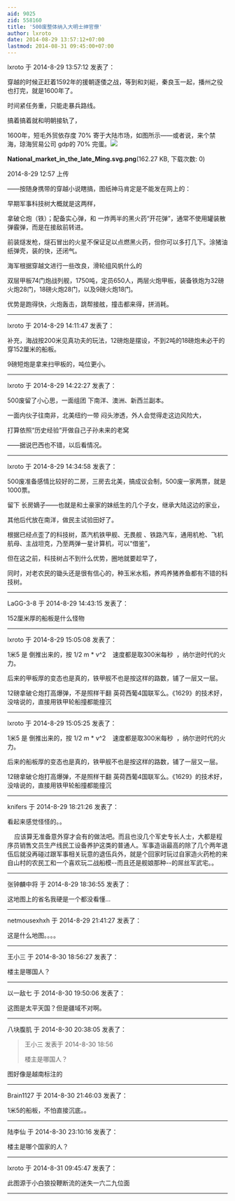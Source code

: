 ```yaml
---
aid: 9025
zid: 558160
title: '500废整体纳入大明士绅官僚'
author: lxroto
date: 2014-08-29 13:57:12+07:00
lastmod: 2014-08-31 09:45:00+07:00
---
```


lxroto 于 2014-8-29 13:57:12 发表了：

穿越的时候正赶着1592年的援朝逐倭之战，等到和刘綎，秦良玉一起，播州之役也打完，就是1600年了。

时间紧任务重，只能走暴兵路线。

搞着搞着就和明朝接轨了，

1600年，短毛外贸依存度 70% 寄于大陆市场，如图所示——或者说，来个禁海，琼海贸易公司 gdp的 70% 完蛋。![](https://mirrors.tuna.tsinghua.edu.cn/osdn/lgqm/72877/125716qtylb20t7l6dti6l.png)



**National\_market\_in\_the\_late\_Ming.svg.png**(162.27 KB, 下载次数: 0)



2014-8-29 12:57 上传



——按随身携带的穿越小说瞎搞，图纸神马肯定是不能发在网上的：

早期军事科技树大概就是这两样，

拿破仑炮（铁）；配备实心弹，和 一炸两半的黑火药“开花弹”，通常不使用罐装散弹霰弹，而是在接敌前转进。

前装燧发枪，燧石冒出的火星不保证足以点燃黑火药，但你可以多打几下。涂猪油纸弹壳，装的快，还闭气。

海军根据穿越文进行一些改良，滑轮组风帆什么的

双层甲板74门炮战列舰，1750吨，定员650人，两层火炮甲板，装备铁炮为32磅火炮28门，18磅火炮28门，以及9磅火炮18门。

优势是跑得快，火炮轰击，跳帮接舷，撞击都来得，拼消耗。

---------

lxroto 于 2014-8-29 14:11:47 发表了：

补充，海战按200米见真功夫的玩法，12磅炮是摆设，不到2吨的18磅炮未必干的穿152厘米的船板。

9磅短炮是拿来扫甲板的，吨位更小。

---------

lxroto 于 2014-8-29 14:22:27 发表了：

500废留了小心思，一面组团 下南洋、澳洲、新西兰副本。

一面内伙子往南非，北美纽约一带 闷头渗透，外人会觉得走这边风险大，

打算依照“历史经验”开做自己子孙未来的老窝

——据说巴西也不错，以后看情况。

---------

lxroto 于 2014-8-29 14:34:58 发表了：

500废准备感情比较好的二房，三房去北美，搞成议会制，500废一家两票，就是1000票。

留下 长房嫡子——也就是和土豪家的妹纸生的几个子女，继承大陆这边的家业，

其他后代放在南洋，做民主试验田好了。

根据已经点歪了的科技树，蒸汽机铁甲舰、无畏舰 、铁路汽车，通用机枪、飞机航母、主战坦克，乃至两弹一星计算机，可以“借鉴”，

但在这之前，科技树占不到什么优势，圈地就要趁早了，

同时，对老农民的锄头还是很有信心的，种玉米水稻，养鸡养猪养鱼都有不错的科技树。

---------

LaGG-3-8 于 2014-8-29 14:43:15 发表了：

152厘米厚的船板是什么怪物

---------

lxroto 于 2014-8-29 15:05:08 发表了：

1米5 是 倒推出来的，按 1/2 m \* v^2    速度都是取300米每秒  ，纳尔逊时代的火力。

后来的甲板厚的变态也是真的，铁甲舰不也是按这样的路数，铺了一层又一层。

12磅拿破仑炮打高爆弹，不是照样干翻 英荷西葡4国联军么。《1629》的技术好，没啥说的，直接用铁甲轮船撞都能撞沉

---------

lxroto 于 2014-8-29 15:05:25 发表了：

1米5 是 倒推出来的，按 1/2 m \* v^2    速度都是取300米每秒  ，纳尔逊时代的火力。

后来的船板厚的变态也是真的，铁甲舰不也是按这样的路数，铺了一层又一层。

12磅拿破仑炮打高爆弹，不是照样干翻 英荷西葡4国联军么。《1629》的技术好，没啥说的，直接用铁甲轮船撞都能撞沉

---------

knifers 于 2014-8-29 18:21:26 发表了：

看起来感觉怪怪的。。

    应该算无准备意外穿才会有的做法吧。而且也没几个军史专长人士，大都是程序员销售文员生产线民工设备养护这类的普通人。军事造诣最高的除了几个两年退伍后就没再碰过跟军事相关玩意的退伍兵外，就是个回家时玩过自家造火药枪的来自山村的农民工和一个喜欢玩二战船模--而且还是舰娘那种--的屌丝军武宅。。

---------

张钟麟中将 于 2014-8-29 18:36:55 发表了：

这地图上的省名我硬是一个都没看懂…

---------

netmousexhxh 于 2014-8-29 21:41:27 发表了：

这是什么地图。。。。

---------

王小三 于 2014-8-30 18:56:27 发表了：

楼主是哪国人？

---------

以一敌七 于 2014-8-30 19:50:06 发表了：

这图是太平天国？但是疆域不对啊。

---------

八块腹肌 于 2014-8-30 20:38:05 发表了：

> 王小三 发表于 2014-8-30 18:56
> 
> 楼主是哪国人？



图好像是越南标注的

---------

Brain1127 于 2014-8-30 21:46:03 发表了：

1米5的船板，不怕直接沉底。。

---------

陆李仙 于 2014-8-30 23:10:16 发表了：

楼主是哪个国家的人？

---------

lxroto 于 2014-8-31 09:45:47 发表了：

此图源于小白狼投鞭断流的迷失一六二九位面

---------

